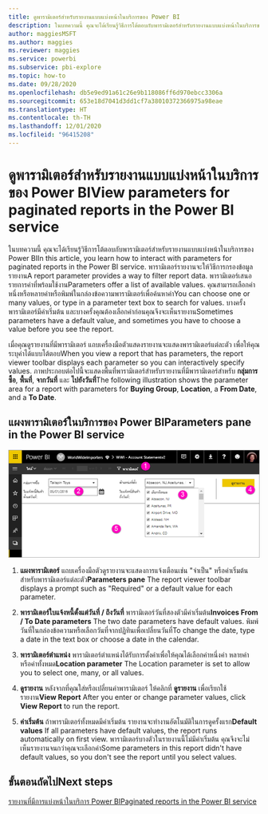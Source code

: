 ```yaml
---
title: ดูพารามิเตอร์สำหรับรายงานแบบแบ่งหน้าในบริการของ Power BI
description: ในบทความนี้ คุณจะได้เรียนรู้วิธีการโต้ตอบกับพารามิเตอร์สำหรับรายงานแบบแบ่งหน้าในบริการของ Power BI
author: maggiesMSFT
ms.author: maggies
ms.reviewer: maggies
ms.service: powerbi
ms.subservice: pbi-explore
ms.topic: how-to
ms.date: 09/28/2020
ms.openlocfilehash: db5e9ed91a61c26e9b118086ff6d970ebcc3306a
ms.sourcegitcommit: 653e18d7041d3dd1cf7a38010372366975a98eae
ms.translationtype: HT
ms.contentlocale: th-TH
ms.lasthandoff: 12/01/2020
ms.locfileid: "96415208"
---
```

# <a name="view-parameters-for-paginated-reports-in-the-power-bi-service"></a><span data-ttu-id="acf08-103">ดูพารามิเตอร์สำหรับรายงานแบบแบ่งหน้าในบริการของ Power BI</span><span class="sxs-lookup"><span data-stu-id="acf08-103">View parameters for paginated reports in the Power BI service</span></span>

<span data-ttu-id="acf08-104">ในบทความนี้ คุณจะได้เรียนรู้วิธีการโต้ตอบกับพารามิเตอร์สำหรับรายงานแบบแบ่งหน้าในบริการของ Power BI</span><span class="sxs-lookup"><span data-stu-id="acf08-104">In this article, you learn how to interact with parameters for paginated reports in the Power BI service.</span></span>  <span data-ttu-id="acf08-105">พารามิเตอร์รายงานจะให้วิธีการกรองข้อมูลรายงาน</span><span class="sxs-lookup"><span data-stu-id="acf08-105">A report parameter provides a way to filter report data.</span></span> <span data-ttu-id="acf08-106">พารามิเตอร์เสนอรายการค่าที่พร้อมใช้งาน</span><span class="sxs-lookup"><span data-stu-id="acf08-106">Parameters offer a list of available values.</span></span> <span data-ttu-id="acf08-107">คุณสามารถเลือกค่าหนึ่งหรือหลายค่าหรือพิมพ์ในกล่องข้อความพารามิเตอร์เพื่อค้นหาค่า</span><span class="sxs-lookup"><span data-stu-id="acf08-107">You can choose one or many values, or type in a parameter text box to search for values.</span></span> <span data-ttu-id="acf08-108">บางครั้งพารามิเตอร์มีค่าเริ่มต้น และบางครั้งคุณต้องเลือกค่าก่อนคุณจึงจะเห็นรายงาน</span><span class="sxs-lookup"><span data-stu-id="acf08-108">Sometimes parameters have a default value, and sometimes you have to choose a value before you see the report.</span></span>  

<span data-ttu-id="acf08-109">เมื่อคุณดูรายงานที่มีพารามิเตอร์ แถบเครื่องมือตัวแสดงรายงานจะแสดงพารามิเตอร์แต่ละตัว เพื่อให้คุณระบุค่าได้แบบโต้ตอบ</span><span class="sxs-lookup"><span data-stu-id="acf08-109">When you view a report that has parameters, the report viewer toolbar displays each parameter so you can interactively specify values.</span></span> <span data-ttu-id="acf08-110">ภาพประกอบต่อไปนี้จะแสดงพื้นที่พารามิเตอร์สำหรับรายงานที่มีพารามิเตอร์สำหรับ **กลุ่มการซื้อ**, **พื้นที่**, **จากวันที่** และ **ไปยังวันที่**</span><span class="sxs-lookup"><span data-stu-id="acf08-110">The following illustration shows the parameter area for a report with parameters for **Buying Group**, **Location**, a **From Date**, and a **To Date**.</span></span>  

## <a name="parameters-pane-in-the-power-bi-service"></a><span data-ttu-id="acf08-111">แผงพารามิเตอร์ในบริการของ Power BI</span><span class="sxs-lookup"><span data-stu-id="acf08-111">Parameters pane in the Power BI service</span></span>

![ดูรายงานแบบแบ่งหน้าที่มีพารามิเตอร์](media/paginated-reports-view-parameters/power-bi-paginated-view-parameters.png)
  
1.  <span data-ttu-id="acf08-113">**แผงพารามิเตอร์** แถบเครื่องมือตัวดูรายงานจะแสดงการแจ้งเตือนเช่น "จำเป็น" หรือค่าเริ่มต้นสำหรับพารามิเตอร์แต่ละตัว</span><span class="sxs-lookup"><span data-stu-id="acf08-113">**Parameters pane** The report viewer toolbar displays a prompt such as "Required" or a default value for each parameter.</span></span>    
  
2.  <span data-ttu-id="acf08-114">**พารามิเตอร์ใบแจ้งหนี้ตั้งแต่วันที่ / ถึงวันที่** พารามิเตอร์วันที่สองตัวมีค่าเริ่มต้น</span><span class="sxs-lookup"><span data-stu-id="acf08-114">**Invoices From / To Date parameters** The two date parameters have default values.</span></span> <span data-ttu-id="acf08-115">พิมพ์วันที่ในกล่องข้อความหรือเลือกวันที่จากปฏิทินเพื่อเปลี่ยนวันที่</span><span class="sxs-lookup"><span data-stu-id="acf08-115">To change the date, type a date in the text box or choose a date in the calendar.</span></span>  
  
3.  <span data-ttu-id="acf08-116">**พารามิเตอร์ตำแหน่ง** พารามิเตอร์ตำแหน่งได้รับการตั้งค่าเพื่อให้คุณได้เลือกค่าหนึ่งค่า หลายค่า หรือค่าทั้งหมด</span><span class="sxs-lookup"><span data-stu-id="acf08-116">**Location parameter** The Location parameter is set to allow you to select one, many, or all values.</span></span> 
  
4.  <span data-ttu-id="acf08-117">**ดูรายงาน** หลังจากที่คุณใส่หรือเปลี่ยนค่าพารามิเตอร์ ให้คลิกที่ **ดูรายงาน** เพื่อเรียกใช้รายงาน</span><span class="sxs-lookup"><span data-stu-id="acf08-117">**View Report**  After you enter or change parameter values, click **View Report** to run the report.</span></span> 

5. <span data-ttu-id="acf08-118">**ค่าเริ่มต้น** ถ้าพารามิเตอร์ทั้งหมดมีค่าเริ่มต้น รายงานจะทำงานอัตโนมัติในการดูครั้งแรก</span><span class="sxs-lookup"><span data-stu-id="acf08-118">**Default values** If all parameters have default values, the report runs automatically on first view.</span></span> <span data-ttu-id="acf08-119">พารามิเตอร์บางตัวในรายงานนี้ไม่มีค่าเริ่มต้น คุณจึงจะไม่เห็นรายงานจนกว่าคุณจะเลือกค่า</span><span class="sxs-lookup"><span data-stu-id="acf08-119">Some parameters in this report didn't have default values, so you don't see the report until you select values.</span></span>  

## <a name="next-steps"></a><span data-ttu-id="acf08-120">ขั้นตอนถัดไป</span><span class="sxs-lookup"><span data-stu-id="acf08-120">Next steps</span></span>

[<span data-ttu-id="acf08-121">รายงานที่มีการแบ่งหน้าในบริการ Power BI</span><span class="sxs-lookup"><span data-stu-id="acf08-121">Paginated reports in the Power BI service</span></span>](end-user-paginated-report.md)
